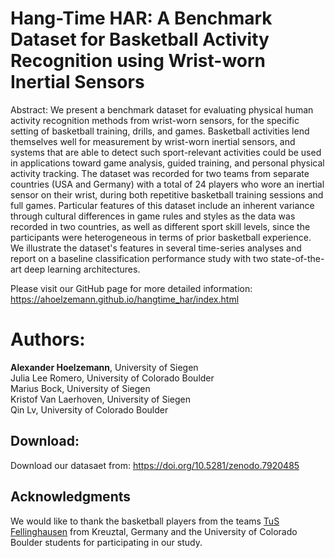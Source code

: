 # Hang-Time HAR: A Benchmark Dataset for Basketball Activity Recognition using Wrist-worn Inertial Sensors
Abstract: We present a benchmark dataset for evaluating physical human activity recognition methods from wrist-worn sensors, for the specific setting of basketball training, drills, and games.
Basketball activities lend themselves well for measurement by wrist-worn inertial sensors, and systems that are able to detect such sport-relevant activities could be used in applications toward game analysis, guided training, and personal physical activity tracking.
The dataset was recorded for two teams from separate countries (USA and Germany) with a total of 24 players who wore an inertial sensor on their wrist, during both repetitive basketball training sessions and full games.
Particular features of this dataset include an inherent variance through cultural differences in game rules and styles as the data was recorded in two countries, as well as different sport skill levels, since the participants were heterogeneous in terms of prior basketball experience.
We illustrate the dataset's features in several time-series analyses and report on a baseline classification performance study with two state-of-the-art deep learning architectures.

Please visit our GitHub page for more detailed information: 
https://ahoelzemann.github.io/hangtime_har/index.html

# Authors: 
  <strong>Alexander Hoelzemann</strong>, University of Siegen<br>
            Julia Lee Romero, University of Colorado Boulder<br>
            Marius Bock, University of Siegen<br>
            Kristof Van Laerhoven, University of Siegen<br>
            Qin Lv, University of Colorado Boulder<br>
            
## Download:
Download our datasaet from: https://doi.org/10.5281/zenodo.7920485

## Acknowledgments
We would like to thank the basketball players from the teams [TuS Fellinghausen](https://tus-fellinghausen.de/) from Kreuztal, Germany and the University of Colorado Boulder students for participating in our study.
